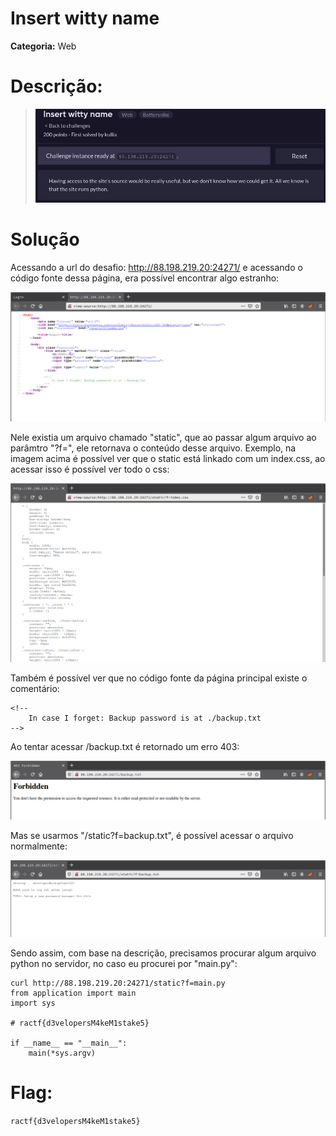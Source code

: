 # Insert witty name

**Categoria:** Web

# Descrição:
> ![Chall - witty](witty_chall.png)

# Solução
Acessando a url do desafio: http://88.198.219.20:24271/ e acessando o código fonte dessa página, era possível encontrar algo estranho:

![Estranho - witty](witty_source.png)

Nele existia um arquivo chamado "static", que ao passar algum arquivo ao parâmtro "?f=", ele retornava o conteúdo desse arquivo.
Exemplo, na imagem acima é possível ver que o static está linkado com um index.css, ao acessar isso é possível ver todo o css:

![CSS - witty](witty_css.png)

Também é possível ver que no código fonte da página principal existe o comentário:
```
<!--
    In case I forget: Backup password is at ./backup.txt
-->
```
Ao tentar acessar /backup.txt é retornado um erro 403:

![Erro 403 - witty](witty_403.png)

Mas se usarmos "/static?f=backup.txt", é possível acessar o arquivo normalmente:

![StaticBackup - witty](witty_backup.png)

Sendo assim, com base na descrição, precisamos procurar algum arquivo python no servidor, no caso eu procurei por "main.py":
```
curl http://88.198.219.20:24271/static?f=main.py
from application import main
import sys

# ractf{d3velopersM4keM1stake5}

if __name__ == "__main__":
    main(*sys.argv)
```

# Flag:
```ractf{d3velopersM4keM1stake5}```
